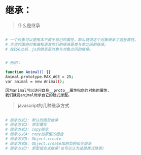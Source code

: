 # 继承：

> 什么是继承
## 

``` bash
# 一个对象可以使用本不属于自己的属性，那么就说这个对象继承了这些属性。
# 主流的面向对象编程语言他们的继承是类与类之间的继承;
# 在ES6之前，js的继承是对象与对象之间的继承。


# 例如：

function Animal() {}
Animal.prototype.MAX_AGE = 25;
var animal = new Animal();

因为animal可以访问自身__proto__属性指向的对象的属性，
我们就说animal继承自它的隐式原型。
```


> javascript的几种继承方式
## 

``` bash
# 继承方式1: 默认的原型继承
# 继承方式2: 原型覆写
# 继承方式3: copy继承
# 继承方式4: copy加原型的组合
# 继承方式5: Object.create
# 继承方式6: Object.create加原型的组合继承
# 继承方式7: 原型组合式继承(也可以认为这是类式继承)
```

